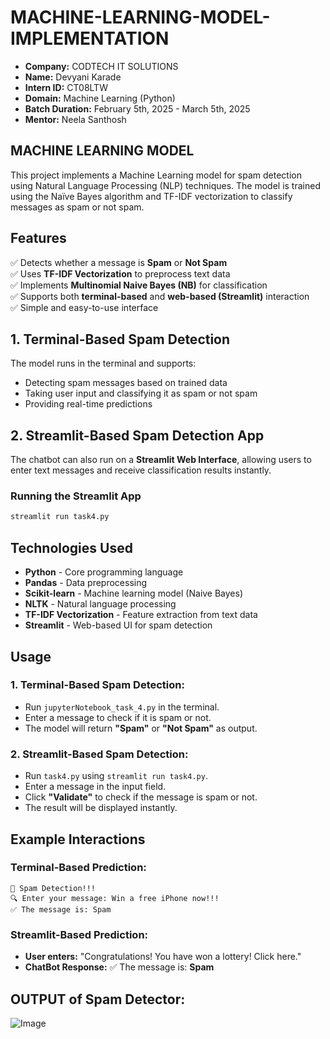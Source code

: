 # MACHINE-LEARNING-MODEL-IMPLEMENTATION

- **Company:** CODTECH IT SOLUTIONS  
- **Name:** Devyani Karade  
- **Intern ID:** CT08LTW  
- **Domain:** Machine Learning (Python)  
- **Batch Duration:** February 5th, 2025 - March 5th, 2025  
- **Mentor:** Neela Santhosh  

## MACHINE LEARNING MODEL
This project implements a Machine Learning model for spam detection using Natural Language Processing (NLP) techniques. The model is trained using the Naïve Bayes algorithm and TF-IDF vectorization to classify messages as spam or not spam.

## Features

✅ Detects whether a message is **Spam** or **Not Spam**  
✅ Uses **TF-IDF Vectorization** to preprocess text data  
✅ Implements **Multinomial Naive Bayes (NB)** for classification  
✅ Supports both **terminal-based** and **web-based (Streamlit)** interaction  
✅ Simple and easy-to-use interface  

## 1. Terminal-Based Spam Detection

The model runs in the terminal and supports:

- Detecting spam messages based on trained data
- Taking user input and classifying it as spam or not spam
- Providing real-time predictions

## 2. Streamlit-Based Spam Detection App

The chatbot can also run on a **Streamlit Web Interface**, allowing users to enter text messages and receive classification results instantly.

### Running the Streamlit App

```sh
streamlit run task4.py
```

## Technologies Used

- **Python** - Core programming language  
- **Pandas** - Data preprocessing  
- **Scikit-learn** - Machine learning model (Naive Bayes)  
- **NLTK** - Natural language processing  
- **TF-IDF Vectorization** - Feature extraction from text data  
- **Streamlit** - Web-based UI for spam detection  

## Usage

### 1. Terminal-Based Spam Detection:
   - Run `jupyterNotebook_task_4.py` in the terminal.
   - Enter a message to check if it is spam or not.
   - The model will return **"Spam"** or **"Not Spam"** as output.

### 2. Streamlit-Based Spam Detection:
   - Run `task4.py` using `streamlit run task4.py`.
   - Enter a message in the input field.
   - Click **"Validate"** to check if the message is spam or not.
   - The result will be displayed instantly.

## Example Interactions

### **Terminal-Based Prediction:**
```
📩 Spam Detection!!!
🔍 Enter your message: Win a free iPhone now!!!
✅ The message is: Spam
```

### **Streamlit-Based Prediction:**
- **User enters:** "Congratulations! You have won a lottery! Click here."
- **ChatBot Response:** ✅ The message is: **Spam**


## OUTPUT of Spam Detector:

![Image](https://github.com/user-attachments/assets/032abe8d-a4b1-4d3f-9a92-ad8f8b7a136f)
